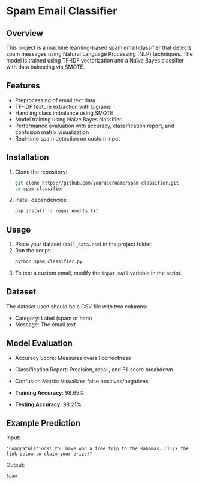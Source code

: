 # Spam Email Classifier

## Overview

This project is a machine learning-based spam email classifier that detects spam messages using Natural Language Processing (NLP) techniques. The model is trained using TF-IDF vectorization and a Naïve Bayes classifier with data balancing via SMOTE.

## Features

- Preprocessing of email text data
- TF-IDF feature extraction with bigrams
- Handling class imbalance using SMOTE
- Model training using Naïve Bayes classifier
- Performance evaluation with accuracy, classification report, and confusion matrix visualization
- Real-time spam detection on custom input

## Installation

1. Clone the repository:
   ```bash
   git clone https://github.com/yourusername/spam-classifier.git
   cd spam-classifier
2. Install dependencies:
   ```bash
   pip install -r requirements.txt

## Usage
1. Place your dataset (`mail_data.csv`) in the project folder.
2. Run the script:
   ```bash
   python spam_classifier.py
3. To test a custom email, modify the `input_mail` variable in the script.
   
## Dataset
The dataset used should be a CSV file with two columns:
- Category: Label (spam or ham)
- Message: The email text

## Model Evaluation
- Accuracy Score: Measures overall correctness
- Classification Report: Precision, recall, and F1-score breakdown
- Confusion Matrix: Visualizes false positives/negatives
  
- **Training Accuracy**: 98.65%  
- **Testing Accuracy**: 98.21%  

## Example Prediction
Input:

    "Congratulations! You have won a free trip to the Bahamas. Click the link below to claim your prize!"

Output:
    
    Spam
